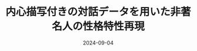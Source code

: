 ---
title: "内心描写付きの対話データを用いた非著名人の性格特性再現"
authors: 石倉 誠也, 山田 寛章, <b>平岡 達也</b>, 山田 広明, 徳永 健伸
collection: publications
category: presentations
date: 2024-09-04
venue: '第19回NLP若手の会シンポジウム'
paperurl: 
en: 
award: 
---
